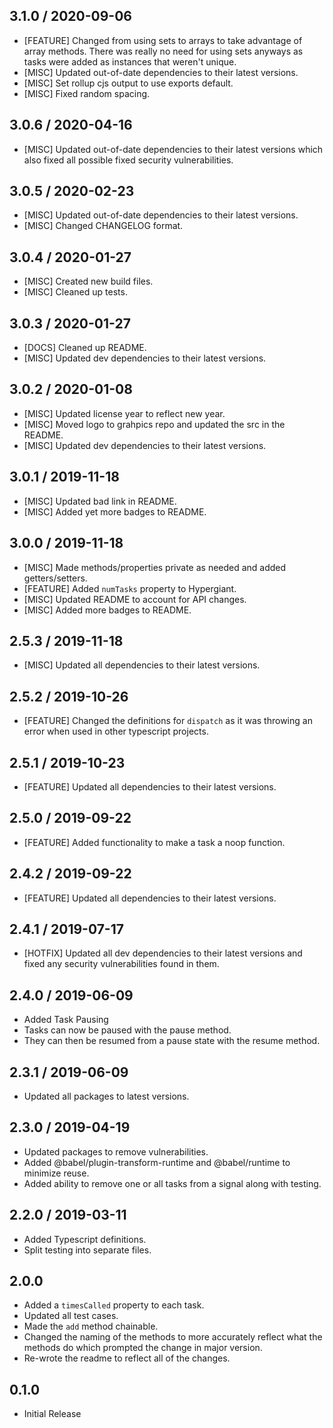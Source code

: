 ## 3.1.0 / 2020-09-06
- [FEATURE] Changed from using sets to arrays to take advantage of array methods. There was really no need for using sets anyways as tasks were added as instances that weren't unique.
- [MISC] Updated out-of-date dependencies to their latest versions.
- [MISC] Set rollup cjs output to use exports default.
- [MISC] Fixed random spacing.

## 3.0.6 / 2020-04-16
- [MISC] Updated out-of-date dependencies to their latest versions which also fixed all possible fixed security vulnerabilities.

## 3.0.5 / 2020-02-23
- [MISC] Updated out-of-date dependencies to their latest versions.
- [MISC] Changed CHANGELOG format.

## 3.0.4 / 2020-01-27
- [MISC] Created new build files.
- [MISC] Cleaned up tests.

## 3.0.3 / 2020-01-27
- [DOCS] Cleaned up README.
- [MISC] Updated dev dependencies to their latest versions.

## 3.0.2 / 2020-01-08
- [MISC] Updated license year to reflect new year.
- [MISC] Moved logo to grahpics repo and updated the src in the README.
- [MISC] Updated dev dependencies to their latest versions.

## 3.0.1 / 2019-11-18
- [MISC] Updated bad link in README.
- [MISC] Added yet more badges to README.

## 3.0.0 / 2019-11-18
- [MISC] Made methods/properties private as needed and added getters/setters.
- [FEATURE] Added `numTasks` property to Hypergiant.
- [MISC] Updated README to account for API changes.
- [MISC] Added more badges to README.

## 2.5.3 / 2019-11-18
- [MISC] Updated all dependencies to their latest versions.

## 2.5.2 / 2019-10-26
- [FEATURE] Changed the definitions for `dispatch` as it was throwing an error when used in other typescript projects.

## 2.5.1 / 2019-10-23
- [FEATURE] Updated all dependencies to their latest versions.

## 2.5.0 / 2019-09-22
- [FEATURE] Added functionality to make a task a noop function.

## 2.4.2 / 2019-09-22
- [FEATURE] Updated all dependencies to their latest versions.

## 2.4.1 / 2019-07-17
- [HOTFIX] Updated all dev dependencies to their latest versions and fixed any security vulnerabilities found in them.

## 2.4.0 / 2019-06-09
- Added Task Pausing
- Tasks can now be paused with the pause method.
- They can then be resumed from a pause state with the resume method.

## 2.3.1 / 2019-06-09
- Updated all packages to latest versions.

## 2.3.0 / 2019-04-19
- Updated packages to remove vulnerabilities.
- Added @babel/plugin-transform-runtime and @babel/runtime to minimize reuse.
- Added ability to remove one or all tasks from a signal along with testing.

## 2.2.0 / 2019-03-11
- Added Typescript definitions.
- Split testing into separate files.

## 2.0.0
- Added a `timesCalled` property to each task.
- Updated all test cases.
- Made the `add` method chainable.
- Changed the naming of the methods to more accurately reflect what the methods do which prompted the change in major version.
- Re-wrote the readme to reflect all of the changes.

## 0.1.0
- Initial Release
